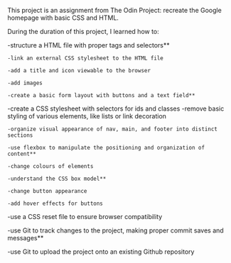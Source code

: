 This project is an assignment from The Odin Project: 
recreate the Google homepage with basic CSS and HTML.

During the duration of this project, I learned how to:

-structure a HTML file with proper tags and selectors**

	-link an external CSS stylesheet to the HTML file

	-add a title and icon viewable to the browser

	-add images

	-create a basic form layout with buttons and a text field**


-create a CSS stylesheet with selectors for ids and classes
	-remove basic styling of various elements, like lists or link decoration

	-organize visual appearance of nav, main, and footer into distinct sections

	-use flexbox to manipulate the positioning and organization of content**

	-change colours of elements

	-understand the CSS box model**

	-change button appearance

	-add hover effects for buttons

-use a CSS reset file to ensure browser compatibility

-use Git to track changes to the project, making proper commit saves and messages**

-use Git to upload the project onto an existing Github repository